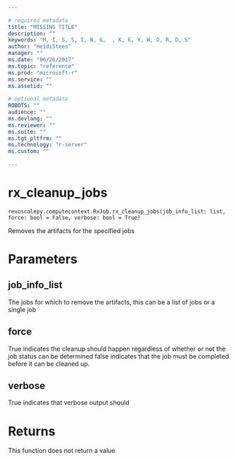 ```yaml
--- 
 
# required metadata 
title: "MISSING TITLE" 
description: "" 
keywords: "M, I, S, S, I, N, G,  , K, E, Y, W, O, R, D, S" 
author: "HeidiSteen" 
manager: "" 
ms.date: "06/26/2017" 
ms.topic: "reference" 
ms.prod: "microsoft-r" 
ms.service: "" 
ms.assetid: "" 
 
# optional metadata 
ROBOTS: "" 
audience: "" 
ms.devlang: "" 
ms.reviewer: "" 
ms.suite: "" 
ms.tgt_pltfrm: "" 
ms.technology: "r-server" 
ms.custom: "" 
 
---
```


# rx_cleanup_jobs



```
revoscalepy.computecontext.RxJob.rx_cleanup_jobs(job_info_list: list, force: bool = False, verbose: bool = True)
```



Removes the artifacts for the specified jobs


# Parameters


## job_info_list

The jobs for which to remove the artifacts, this can be a list of jobs or a single job


## force

True indicates the cleanup should happen regardless of whether or not the job status can be determined
false indicates that the job must be completed before it can be cleaned up.


## verbose

True indicates that verbose output should


# Returns

This function does not return a value
